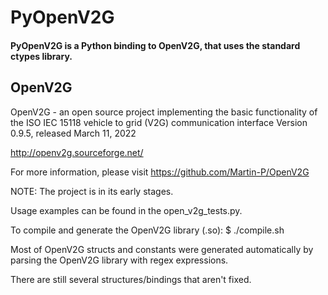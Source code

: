 # PyOpenV2G
#### PyOpenV2G is a Python binding to OpenV2G, that uses the standard ctypes library.

## OpenV2G
OpenV2G - an open source project implementing the basic functionality of the ISO IEC 15118 vehicle to grid (V2G) communication interface 
Version 0.9.5, released March 11, 2022

http://openv2g.sourceforge.net/

For more information, please visit https://github.com/Martin-P/OpenV2G

NOTE: The project is in its early stages.

Usage examples can be found in the open_v2g_tests.py.

To compile and generate the OpenV2G library (.so):
$ ./compile.sh

Most of OpenV2G structs and constants were generated automatically by parsing the OpenV2G library with regex expressions.

There are still several structures/bindings that aren't fixed.
